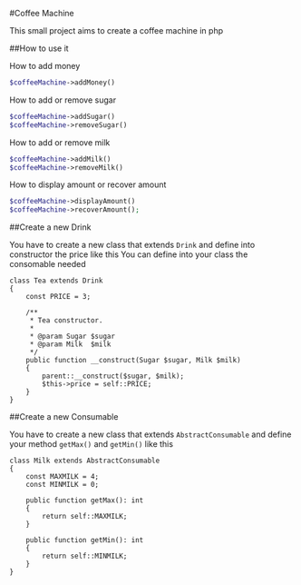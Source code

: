 #Coffee Machine

This small project aims to create a coffee machine in php

##How to use it

How to add money
```php
$coffeeMachine->addMoney()
```
How to add or remove sugar
```php
$coffeeMachine->addSugar()
$coffeeMachine->removeSugar()
```

How to add or remove milk
```php
$coffeeMachine->addMilk()
$coffeeMachine->removeMilk()
```

How to display amount or recover amount
```php
$coffeeMachine->displayAmount()
$coffeeMachine->recoverAmount();
```

##Create a new Drink

You have to create a new class that extends ``Drink`` and define into constructor the price like this
You can define into your class the consomable needed
```
class Tea extends Drink
{
    const PRICE = 3;

    /**
     * Tea constructor.
     *
     * @param Sugar $sugar
     * @param Milk  $milk
     */
    public function __construct(Sugar $sugar, Milk $milk)
    {
        parent::__construct($sugar, $milk);
        $this->price = self::PRICE;
    }
}
```

##Create a new Consumable

You have to create a new class that extends ``AbstractConsumable`` and define your method ``getMax()`` and ``getMin()`` like this 
```
class Milk extends AbstractConsumable
{
    const MAXMILK = 4;
    const MINMILK = 0;

    public function getMax(): int
    {
        return self::MAXMILK;
    }

    public function getMin(): int
    {
        return self::MINMILK;
    }
}
```